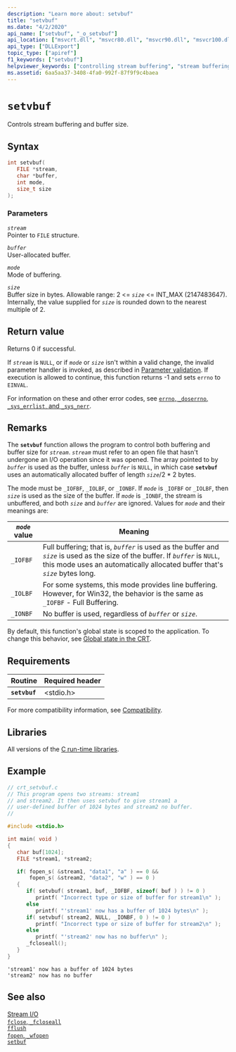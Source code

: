 ```yaml
---
description: "Learn more about: setvbuf"
title: "setvbuf"
ms.date: "4/2/2020"
api_name: ["setvbuf", "_o_setvbuf"]
api_location: ["msvcrt.dll", "msvcr80.dll", "msvcr90.dll", "msvcr100.dll", "msvcr100_clr0400.dll", "msvcr110.dll", "msvcr110_clr0400.dll", "msvcr120.dll", "msvcr120_clr0400.dll", "ucrtbase.dll", "api-ms-win-crt-stdio-l1-1-0.dll", "api-ms-win-crt-private-l1-1-0.dll"]
api_type: ["DLLExport"]
topic_type: ["apiref"]
f1_keywords: ["setvbuf"]
helpviewer_keywords: ["controlling stream buffering", "stream buffering", "setvbuf function"]
ms.assetid: 6aa5aa37-3408-4fa0-992f-87f9f9c4baea
---
```

# `setvbuf`

Controls stream buffering and buffer size.

## Syntax

```C
int setvbuf(
   FILE *stream,
   char *buffer,
   int mode,
   size_t size
);
```

### Parameters

*`stream`*\
Pointer to `FILE` structure.

*`buffer`*\
User-allocated buffer.

*`mode`*\
Mode of buffering.

*`size`*\
Buffer size in bytes. Allowable range: 2 <= *`size`* <= INT_MAX (2147483647). Internally, the value supplied for *`size`* is rounded down to the nearest multiple of 2.

## Return value

Returns 0 if successful.

If *`stream`* is `NULL`, or if *`mode`* or *`size`* isn't within a valid change, the invalid parameter handler is invoked, as described in [Parameter validation](../parameter-validation.md). If execution is allowed to continue, this function returns -1 and sets `errno` to `EINVAL`.

For information on these and other error codes, see [`errno`, `_doserrno`, `_sys_errlist`, and `_sys_nerr`](../errno-doserrno-sys-errlist-and-sys-nerr.md).

## Remarks

The **`setvbuf`** function allows the program to control both buffering and buffer size for *`stream`*. *`stream`* must refer to an open file that hasn't undergone an I/O operation since it was opened. The array pointed to by *`buffer`* is used as the buffer, unless *`buffer`* is `NULL`, in which case **`setvbuf`** uses an automatically allocated buffer of length *`size`*/2 \* 2 bytes.

The mode must be `_IOFBF`, `_IOLBF`, or `_IONBF`. If *`mode`* is `_IOFBF` or `_IOLBF`, then *`size`* is used as the size of the buffer. If *`mode`* is `_IONBF`, the stream is unbuffered, and both *`size`* and *`buffer`* are ignored. Values for *`mode`* and their meanings are:

|*`mode`* value|Meaning|
|-|-|
| `_IOFBF` | Full buffering; that is, *`buffer`* is used as the buffer and *`size`* is used as the size of the buffer. If *`buffer`* is `NULL`, this mode uses an automatically allocated buffer that's *`size`* bytes long. |
| `_IOLBF` | For some systems, this mode provides line buffering. However, for Win32, the behavior is the same as `_IOFBF` - Full Buffering. |
| `_IONBF` | No buffer is used, regardless of *`buffer`* or *`size`*. |

By default, this function's global state is scoped to the application. To change this behavior, see [Global state in the CRT](../global-state.md).

## Requirements

|Routine|Required header|
|-------------|---------------------|
|**`setvbuf`**|\<stdio.h>|

For more compatibility information, see [Compatibility](../compatibility.md).

## Libraries

All versions of the [C run-time libraries](../crt-library-features.md).

## Example

```C
// crt_setvbuf.c
// This program opens two streams: stream1
// and stream2. It then uses setvbuf to give stream1 a
// user-defined buffer of 1024 bytes and stream2 no buffer.
//

#include <stdio.h>

int main( void )
{
   char buf[1024];
   FILE *stream1, *stream2;

   if( fopen_s( &stream1, "data1", "a" ) == 0 &&
       fopen_s( &stream2, "data2", "w" ) == 0 )
   {
      if( setvbuf( stream1, buf, _IOFBF, sizeof( buf ) ) != 0 )
         printf( "Incorrect type or size of buffer for stream1\n" );
      else
         printf( "'stream1' now has a buffer of 1024 bytes\n" );
      if( setvbuf( stream2, NULL, _IONBF, 0 ) != 0 )
         printf( "Incorrect type or size of buffer for stream2\n" );
      else
         printf( "'stream2' now has no buffer\n" );
      _fcloseall();
   }
}
```

```Output
'stream1' now has a buffer of 1024 bytes
'stream2' now has no buffer
```

## See also

[Stream I/O](../stream-i-o.md)\
[`fclose`, `_fcloseall`](fclose-fcloseall.md)\
[`fflush`](fflush.md)\
[`fopen`, `_wfopen`](fopen-wfopen.md)\
[`setbuf`](setbuf.md)
